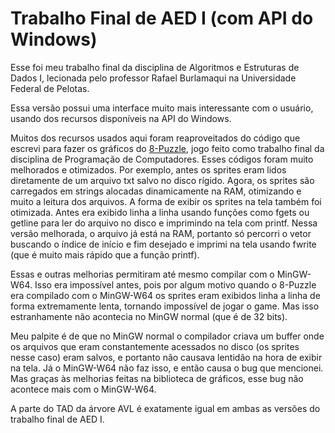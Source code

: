 # Trabalho Final de AED I (com API do Windows)

Esse foi meu trabalho final da disciplina de Algoritmos e Estruturas de Dados I, lecionada pelo professor Rafael Burlamaqui na Universidade Federal de Pelotas. 

Essa versão possui uma interface muito mais interessante com o usuário, usando dos recursos disponíveis na API do Windows.

Muitos dos recursos usados aqui foram reaproveitados do código que escrevi para fazer os gráficos do [8-Puzzle](https://github.com/Equiel-1703/8-Puzzle), jogo feito como trabalho final da disciplina de Programação de Computadores. Esses códigos foram muito melhorados e otimizados. Por exemplo, antes os sprites eram lidos diretamente de um arquivo txt salvo no disco rígido. Agora, os sprites são carregados em strings alocadas dinamicamente na RAM, otimizando e muito a leitura dos arquivos. A forma de exibir os sprites na tela também foi otimizada. Antes era exibido linha a linha usando funções como fgets ou getline para ler do arquivo no disco e imprimindo na tela com printf. Nessa versão melhorada, o arquivo já está na RAM, portanto só percorri o vetor buscando o índice de início e fim desejado e imprimi na tela usando fwrite (que é muito mais rápido que a função printf).

Essas e outras melhorias permitiram até mesmo compilar com o MinGW-W64. Isso era impossível antes, pois por algum motivo quando o 8-Puzzle era compilado com o MinGW-W64 os sprites eram exibidos linha a linha de forma extremamente lenta, tornando impossível de jogar o game. Mas isso estranhamente não acontecia no MinGW normal (que é de 32 bits).

Meu palpite é de que no MinGW normal o compilador criava um buffer onde os arquivos que eram constantemente acessados no disco (os sprites nesse caso) eram salvos, e portanto não causava lentidão na hora de exibir na tela. Já o MinGW-W64 não faz isso, e então causa o bug que mencionei. Mas graças às melhorias feitas na biblioteca de gráficos, esse bug não acontece mais com o MinGW-W64.

A parte do TAD da árvore AVL é exatamente igual em ambas as versões do trabalho final de AED I.
